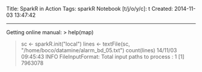Title: SparkR in Action
Tags: sparkR
Notebook [t/j/o/y/c]: t
Created: 2014-11-03 13:47:42

------

Getting online manual: > help(map)

> sc <- sparkR.init("local")
> lines <- textFile(sc, "/home/boco/datamine/alarm_bd_05.txt")
> count(lines)
14/11/03 09:45:43 INFO FileInputFormat: Total input paths to process : 1
[1] 7963078

